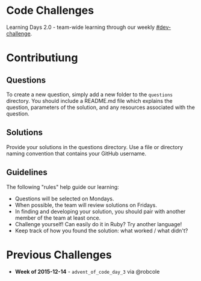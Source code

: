 # Code Challenges
Learning Days 2.0 - team-wide learning through our weekly [#dev-challenge](https://useed.slack.com/messages/dev-challenge/).

# Contributiung
## Questions
To create a new question, simply add a new folder to the `questions` directory. You should include a README.md file which explains the question, parameters of the solution, and any resources associated with the question.

## Solutions
Provide your solutions in the questions directory. Use a file or directory naming convention that contains your GitHub username.

## Guidelines
The following "rules" help guide our learning:

* Questions will be selected on Mondays.
* When possible, the team will review solutions on Fridays.
* In finding and developing your solution, you should pair with another member of the team at least once.
* Challenge yourself! Can easily do it in Ruby? Try another language!
* Keep track of how you found the solution: what worked / what didn't?


# Previous Challenges

* **Week of 2015-12-14** - `advent_of_code_day_3` via @robcole
